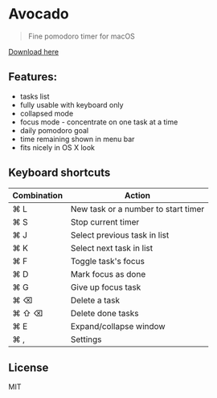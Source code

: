 # Avocado

> Fine pomodoro timer for macOS

[Download here](https://github.com/mrowa44/avocado/releases)

## Features:
- tasks list
- fully usable with keyboard only
- collapsed mode
- focus mode - concentrate on one task at a time
- daily pomodoro goal
- time remaining shown in menu bar
- fits nicely in OS X look


## Keyboard shortcuts


Combination | Action
------|------
⌘ L | New task or a number to start timer
⌘ S | Stop current timer
⌘ J | Select previous task in list
⌘ K | Select next task in list
⌘ F | Toggle task's focus
⌘ D | Mark focus as done
⌘ G | Give up focus task
⌘ ⌫ | Delete a task
⌘ ⇧ ⌫ | Delete done tasks
⌘ E | Expand/collapse window
⌘ , | Settings


## License
MIT

